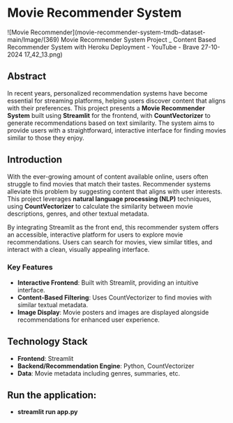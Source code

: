 # Movie Recommender System

![Movie Recommender](movie-recommender-system-tmdb-dataset-main/Image/(369) Movie Recommender System Project _ Content Based Recommender System with Heroku Deployment - YouTube - Brave 27-10-2024 17_42_13.png)

## Abstract
In recent years, personalized recommendation systems have become essential for streaming platforms, helping users discover content that aligns with their preferences. This project presents a **Movie Recommender System** built using **Streamlit** for the frontend, with **CountVectorizer** to generate recommendations based on text similarity. The system aims to provide users with a straightforward, interactive interface for finding movies similar to those they enjoy.

## Introduction
With the ever-growing amount of content available online, users often struggle to find movies that match their tastes. Recommender systems alleviate this problem by suggesting content that aligns with user interests. This project leverages **natural language processing (NLP)** techniques, using **CountVectorizer** to calculate the similarity between movie descriptions, genres, and other textual metadata.

By integrating Streamlit as the front end, this recommender system offers an accessible, interactive platform for users to explore movie recommendations. Users can search for movies, view similar titles, and interact with a clean, visually appealing interface.

### Key Features
- **Interactive Frontend**: Built with Streamlit, providing an intuitive interface.
- **Content-Based Filtering**: Uses CountVectorizer to find movies with similar textual metadata.
- **Image Display**: Movie posters and images are displayed alongside recommendations for enhanced user experience.
  
## Technology Stack
- **Frontend**: Streamlit
- **Backend/Recommendation Engine**: Python, CountVectorizer
- **Data**: Movie metadata including genres, summaries, etc.

## Run the application:
- **streamlit run app.py**

